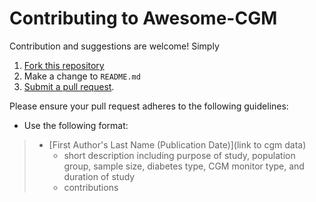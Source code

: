 # Contributing to Awesome-CGM

Contribution and suggestions are welcome! Simply 

1. [Fork this repository](https://help.github.com/articles/fork-a-repo/)
2. Make a change to `README.md`
3. [Submit a pull request](https://help.github.com/articles/creating-a-pull-request/).

Please ensure your pull request adheres to the following guidelines:
 
- Use the following format: 
> * [First Author's Last Name (Publication Date)](link to cgm data) 
>   * short description including purpose of study, population group, sample size, diabetes type, CGM monitor type, and duration of study 
>   * contributions 
